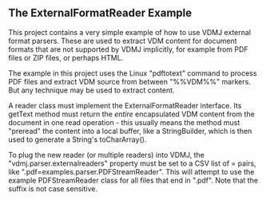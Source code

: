 ## The ExternalFormatReader Example

This project contains a very simple example of how to use VDMJ external format parsers. These
are used to extract VDM content for document formats that are not supported by VDMJ implicitly,
for example from PDF files or ZIP files, or perhaps HTML.

The example in this project uses the Linux "pdftotext" command to process PDF files and extract
VDM source from between "%%VDM%%" markers. But any technique may be used to extract content.

A reader class must implement the ExternalFormatReader interface. Its getText method must
return the *entire* encapsulated VDM content from the document in one read operation - this
usually means the method must "preread" the content into a local buffer, like a StringBuilder,
which is then used to generate a String's toCharArray().

To plug the new reader (or multiple readers) into VDMJ, the "vdmj.parser.externalreaders" property
must be set to a CSV list of <suffix>=<class> pairs, like ".pdf=examples.parser.PDFStreamReader".
This will attempt to use the example PDFStreamReader class for all files that end in ".pdf". Note
that the suffix is not case sensitive.
